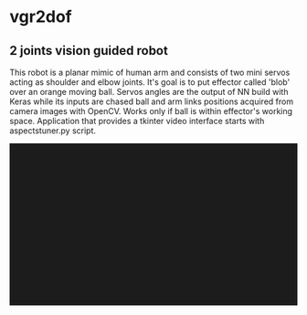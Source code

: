 # vgr2dof
## 2 joints vision guided robot 
This robot is a planar mimic of human arm and consists of two mini servos acting as shoulder and elbow joints. It's goal is to put effector called 'blob' over an orange moving ball. Servos angles are the output of NN build with Keras while its inputs are chased ball and arm links positions acquired from camera images with OpenCV. Works only if ball is within effector's working space. Application that provides a tkinter video interface starts with aspectstuner.py script.

![vgr2d](/img/vgr2d_short.gif)
